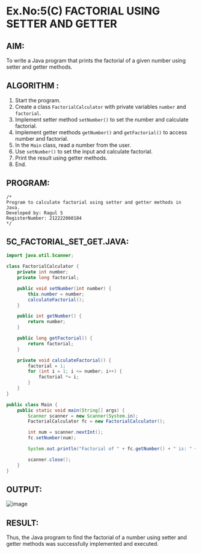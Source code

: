 # Ex.No:5(C) FACTORIAL USING SETTER AND GETTER

## AIM:
To write a Java program that prints the factorial of a given number using setter and getter methods.

## ALGORITHM :
1. Start the program.
2. Create a class `FactorialCalculator` with private variables `number` and `factorial`.
3. Implement setter method `setNumber()` to set the number and calculate factorial.
4. Implement getter methods `getNumber()` and `getFactorial()` to access number and factorial.
5. In the `Main` class, read a number from the user.
6. Use `setNumber()` to set the input and calculate factorial.
7. Print the result using getter methods.
8. End.

## PROGRAM:
```
/*
Program to calculate factorial using setter and getter methods in Java.
Developed by: Ragul S
RegisterNumber: 212222060184
*/
```

## 5C_FACTORIAL_SET_GET.JAVA:
```java
import java.util.Scanner;

class FactorialCalculator {
    private int number;
    private long factorial;

    public void setNumber(int number) {
        this.number = number;
        calculateFactorial();
    }

    public int getNumber() {
        return number;
    }

    public long getFactorial() {
        return factorial;
    }

    private void calculateFactorial() {
        factorial = 1;
        for (int i = 1; i <= number; i++) {
            factorial *= i;
        }
    }
}

public class Main {
    public static void main(String[] args) {
        Scanner scanner = new Scanner(System.in);
        FactorialCalculator fc = new FactorialCalculator();

        int num = scanner.nextInt();
        fc.setNumber(num);

        System.out.println("Factorial of " + fc.getNumber() + " is: " + fc.getFactorial());

        scanner.close();
    }
}
```

## OUTPUT:
![image](https://github.com/user-attachments/assets/27ae009e-23e9-4e8c-8298-004265006362)


## RESULT:
Thus, the Java program to find the factorial of a number using setter and getter methods was successfully implemented and executed.
